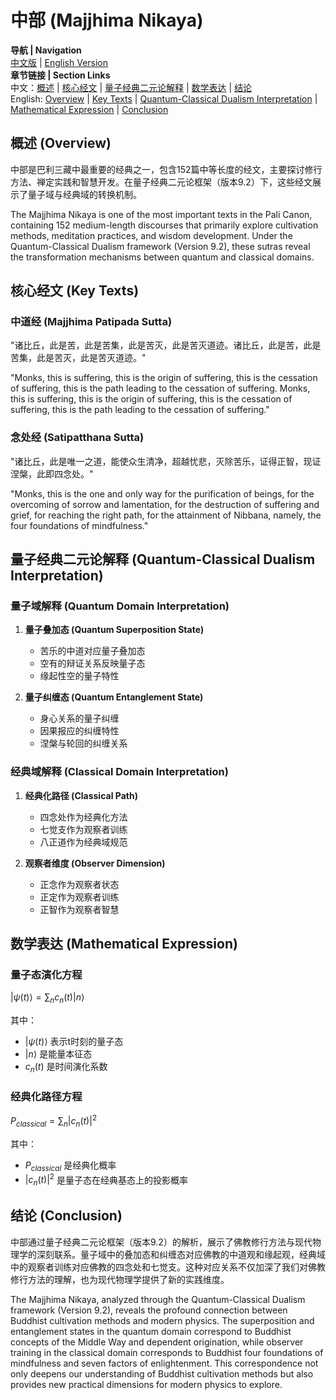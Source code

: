 # 中部 (Majjhima Nikaya)

**导航 | Navigation**  
[中文版](#中部解析) | [English Version](#majjhima-nikaya-analysis)  
**章节链接 | Section Links**  
中文：[概述](#概述-overview) | [核心经文](#核心经文-key-texts) | [量子经典二元论解释](#量子经典二元论解释-quantum-classical-dualism-interpretation) | [数学表达](#数学表达-mathematical-expression) | [结论](#结论-conclusion)  
English: [Overview](#概述-overview) | [Key Texts](#核心经文-key-texts) | [Quantum-Classical Dualism Interpretation](#量子经典二元论解释-quantum-classical-dualism-interpretation) | [Mathematical Expression](#数学表达-mathematical-expression) | [Conclusion](#结论-conclusion)

## 概述 (Overview)

中部是巴利三藏中最重要的经典之一，包含152篇中等长度的经文，主要探讨修行方法、禅定实践和智慧开发。在量子经典二元论框架（版本9.2）下，这些经文展示了量子域与经典域的转换机制。

The Majjhima Nikaya is one of the most important texts in the Pali Canon, containing 152 medium-length discourses that primarily explore cultivation methods, meditation practices, and wisdom development. Under the Quantum-Classical Dualism framework (Version 9.2), these sutras reveal the transformation mechanisms between quantum and classical domains.

## 核心经文 (Key Texts)

### 中道经 (Majjhima Patipada Sutta)
"诸比丘，此是苦，此是苦集，此是苦灭，此是苦灭道迹。诸比丘，此是苦，此是苦集，此是苦灭，此是苦灭道迹。"

"Monks, this is suffering, this is the origin of suffering, this is the cessation of suffering, this is the path leading to the cessation of suffering. Monks, this is suffering, this is the origin of suffering, this is the cessation of suffering, this is the path leading to the cessation of suffering."

### 念处经 (Satipatthana Sutta)
"诸比丘，此是唯一之道，能使众生清净，超越忧悲，灭除苦乐，证得正智，现证涅槃，此即四念处。"

"Monks, this is the one and only way for the purification of beings, for the overcoming of sorrow and lamentation, for the destruction of suffering and grief, for reaching the right path, for the attainment of Nibbana, namely, the four foundations of mindfulness."

## 量子经典二元论解释 (Quantum-Classical Dualism Interpretation)

### 量子域解释 (Quantum Domain Interpretation)
1. **量子叠加态 (Quantum Superposition State)**
   - 苦乐的中道对应量子叠加态
   - 空有的辩证关系反映量子态
   - 缘起性空的量子特性

2. **量子纠缠态 (Quantum Entanglement State)**
   - 身心关系的量子纠缠
   - 因果报应的纠缠特性
   - 涅槃与轮回的纠缠关系

### 经典域解释 (Classical Domain Interpretation)
1. **经典化路径 (Classical Path)**
   - 四念处作为经典化方法
   - 七觉支作为观察者训练
   - 八正道作为经典域规范

2. **观察者维度 (Observer Dimension)**
   - 正念作为观察者状态
   - 正定作为观察者训练
   - 正智作为观察者智慧

## 数学表达 (Mathematical Expression)

### 量子态演化方程
$`
|\psi(t)\rangle = \sum_{n} c_n(t)|n\rangle
`$

其中：
- $`|\psi(t)\rangle`$ 表示t时刻的量子态
- $`|n\rangle`$ 是能量本征态
- $`c_n(t)`$ 是时间演化系数

### 经典化路径方程
$`
P_{classical} = \sum_{n} |c_n(t)|^2
`$

其中：
- $`P_{classical}`$ 是经典化概率
- $`|c_n(t)|^2`$ 是量子态在经典基态上的投影概率

## 结论 (Conclusion)

中部通过量子经典二元论框架（版本9.2）的解析，展示了佛教修行方法与现代物理学的深刻联系。量子域中的叠加态和纠缠态对应佛教的中道观和缘起观，经典域中的观察者训练对应佛教的四念处和七觉支。这种对应关系不仅加深了我们对佛教修行方法的理解，也为现代物理学提供了新的实践维度。

The Majjhima Nikaya, analyzed through the Quantum-Classical Dualism framework (Version 9.2), reveals the profound connection between Buddhist cultivation methods and modern physics. The superposition and entanglement states in the quantum domain correspond to Buddhist concepts of the Middle Way and dependent origination, while observer training in the classical domain corresponds to Buddhist four foundations of mindfulness and seven factors of enlightenment. This correspondence not only deepens our understanding of Buddhist cultivation methods but also provides new practical dimensions for modern physics to explore. 
